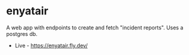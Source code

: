 # **enyatair**

A web app with endpoints to create and fetch "incident reports". Uses a postgres db.

- Live - https://enyatair.fly.dev/
